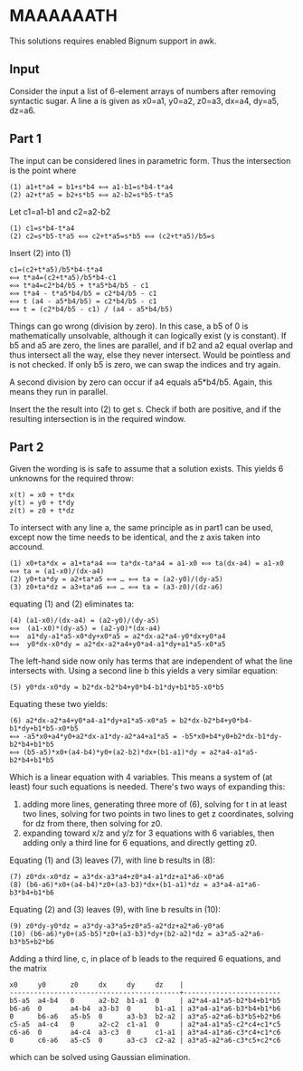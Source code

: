 # MAAAAAATH

This solutions requires enabled Bignum support in awk.

## Input

Consider the input a list of 6-element arrays of numbers after removing syntactic sugar. A line a is given as x0=a1, y0=a2, z0=a3, dx=a4, dy=a5, dz=a6.

## Part 1

The input can be considered lines in parametric form. Thus the intersection is the point where
```
(1) a1+t*a4 = b1+s*b4 ⟺ a1-b1=s*b4-t*a4 
(2) a2+t*a5 = b2+s*b5 ⟺ a2-b2=s*b5-t*a5
```
Let c1=a1-b1 and c2=a2-b2
```
(1) c1=s*b4-t*a4
(2) c2=s*b5-t*a5 ⟺ c2+t*a5=s*b5 ⟺ (c2+t*a5)/b5=s
```
Insert (2) into (1)
```
c1=(c2+t*a5)/b5*b4-t*a4
⟺ t*a4=(c2+t*a5)/b5*b4-c1
⟺ t*a4=c2*b4/b5 + t*a5*b4/b5 - c1
⟺ t*a4 - t*a5*b4/b5 = c2*b4/b5 - c1
⟺ t (a4 - a5*b4/b5) = c2*b4/b5 - c1
⟺ t = (c2*b4/b5 - c1) / (a4 - a5*b4/b5)
```
Things can go wrong (division by zero). In this case, a b5 of 0 is mathematically unsolvable, although it can logically exist (y is constant).
If b5 and a5 are zero, the lines are parallel, and if b2 and a2 equal overlap and thus intersect all the way, else they never intersect. Would be pointless and is not checked.
If only b5 is zero, we can swap the indices and try again.

A second division by zero can occur if a4 equals a5*b4/b5. Again, this means they run in parallel.

Insert the the result into (2) to get s. Check if both are positive, and if the resulting intersection is in the required window.

## Part 2

Given the wording is is safe to assume that a solution exists. This yields 6 unknowns for the required throw:
```
x(t) = x0 + t*dx
y(t) = y0 + t*dy
z(t) = z0 + t*dz
```
To intersect with any line a, the same principle as in part1 can be used, except now the time needs to be identical, and the z axis taken into accound.
```
(1) x0+ta*dx = a1+ta*a4 ⟺ ta*dx-ta*a4 = a1-x0 ⟺ ta(dx-a4) = a1-x0 ⟺ ta = (a1-x0)/(dx-a4)
(2) y0+ta*dy = a2+ta*a5 ⟺ … ⟺ ta = (a2-y0)/(dy-a5)
(3) z0+ta*dz = a3+ta*a6 ⟺ … ⟺ ta = (a3-z0)/(dz-a6)
```
equating (1) and (2) eliminates ta:
```
(4) (a1-x0)/(dx-a4) = (a2-y0)/(dy-a5) 
⟺  (a1-x0)*(dy-a5) = (a2-y0)*(dx-a4)
⟺  a1*dy-a1*a5-x0*dy+x0*a5 = a2*dx-a2*a4-y0*dx+y0*a4
⟺  y0*dx-x0*dy = a2*dx-a2*a4+y0*a4-a1*dy+a1*a5-x0*a5
```
The left-hand side now only has terms that are independent of what the line intersects with. Using a second line b this yields a very similar equation:
```
(5) y0*dx-x0*dy = b2*dx-b2*b4+y0*b4-b1*dy+b1*b5-x0*b5
```
Equating these two yields:
```
(6) a2*dx-a2*a4+y0*a4-a1*dy+a1*a5-x0*a5 = b2*dx-b2*b4+y0*b4-b1*dy+b1*b5-x0*b5
⟺ -a5*x0+a4*y0+a2*dx-a1*dy-a2*a4+a1*a5 = -b5*x0+b4*y0+b2*dx-b1*dy-b2*b4+b1*b5
⟺ (b5-a5)*x0+(a4-b4)*y0+(a2-b2)*dx+(b1-a1)*dy = a2*a4-a1*a5-b2*b4+b1*b5
```
Which is a linear equation with 4 variables. This means a system of (at least) four such equations is needed. There's two ways of expanding this:
1. adding more lines, generating three more of (6), solving for t in at least two lines, solving for two points in two lines to get z coordinates, solving for dz from there, then solving for z0.
2. expanding toward x/z and y/z for 3 equations with 6 variables, then adding only a third line for 6 equations, and directly getting z0.

Equating (1) and (3) leaves (7), with line b results in (8):
```
(7) z0*dx-x0*dz = a3*dx-a3*a4+z0*a4-a1*dz+a1*a6-x0*a6
(8) (b6-a6)*x0+(a4-b4)*z0+(a3-b3)*dx+(b1-a1)*dz = a3*a4-a1*a6-b3*b4+b1*b6
```
Equating (2) and (3) leaves (9), with line b results in (10):
```
(9) z0*dy-y0*dz = a3*dy-a3*a5+z0*a5-a2*dz+a2*a6-y0*a6
(10) (b6-a6)*y0+(a5-b5)*z0+(a3-b3)*dy+(b2-a2)*dz = a3*a5-a2*a6-b3*b5+b2*b6
```
Adding a third line, c, in place of b leads to the required 6 equations, and the matrix
```
x0     y0      z0     dx     dy     dz    |
------------------------------------------+------------------------
b5-a5  a4-b4   0      a2-b2  b1-a1  0     | a2*a4-a1*a5-b2*b4+b1*b5
b6-a6  0       a4-b4  a3-b3  0      b1-a1 | a3*a4-a1*a6-b3*b4+b1*b6
0      b6-a6   a5-b5  0      a3-b3  b2-a2 | a3*a5-a2*a6-b3*b5+b2*b6
c5-a5  a4-c4   0      a2-c2  c1-a1  0     | a2*a4-a1*a5-c2*c4+c1*c5
c6-a6  0       a4-c4  a3-c3  0      c1-a1 | a3*a4-a1*a6-c3*c4+c1*c6
0      c6-a6   a5-c5  0      a3-c3  c2-a2 | a3*a5-a2*a6-c3*c5+c2*c6
```
which can be solved using Gaussian elimination.
